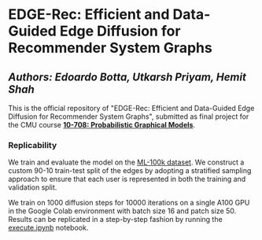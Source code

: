 # EDGE-Rec: Efficient and Data-Guided Edge Diffusion for Recommender System Graphs 
## *Authors: Edoardo Botta, Utkarsh Priyam, Hemit Shah*

This is the official repository of "EDGE-Rec: Efficient and Data-Guided Edge Diffusion for Recommender System Graphs", submitted as final project for the CMU course **[10-708: Probabilistic Graphical Models](https://andrejristeski.github.io/10708S24/)**.

### Replicability
We train and evaluate the model on the [ML-100k dataset](https://grouplens.org/datasets/movielens/100k/). We construct a custom 90-10 train-test split of the edges by adopting a stratified sampling approach to ensure that each user is represented in both the training and validation split.

We train on 1000 diffusion steps for 10000 iterations on a single A100 GPU in the Google Colab environment with batch size 16 and patch size 50. 
Results can be replicated in a step-by-step fashion by running the [execute.ipynb](https://github.com/upriyam-cmu/10-708-Final-Project/blob/main/execute.ipynb) notebook.
